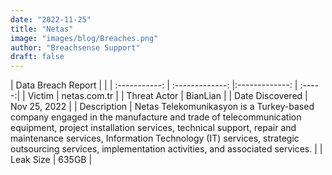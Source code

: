 ```yaml
---
date: "2022-11-25"
title: "Netas"
image: "images/blog/Breaches.png"
author: "Breachsense Support"
draft: false
---
```


| Data Breach Report           |              | 
| :-----------: | :-------------:     |:-------------:    | :-----:|
| Victim      | netas.com.tr      | 
| Threat Actor      | BianLian      | 
| Date Discovered      | Nov 25, 2022      | 
| Description      | Netas Telekomunikasyon is a Turkey-based company engaged in the manufacture and trade of telecommunication equipment, project installation services, technical support, repair and maintenance services, Information Technology (IT) services, strategic outsourcing services, implementation activities, and associated services.      | 
| Leak Size      | 635GB      | 

